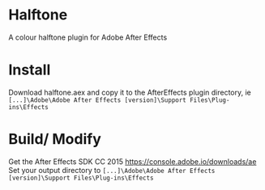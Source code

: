 # Halftone
A colour halftone plugin for Adobe After Effects

# Install
Download halftone.aex and copy it to the AfterEffects plugin directory, ie ```[...]\Adobe\Adobe After Effects [version]\Support Files\Plug-ins\Effects```

# Build/ Modify
Get the After Effects SDK CC 2015 https://console.adobe.io/downloads/ae
Set your output directory to ```[...]\Adobe\Adobe After Effects [version]\Support Files\Plug-ins\Effects```